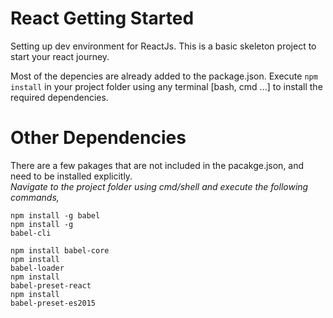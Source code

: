 # React Getting Started
Setting up dev environment for ReactJs. This is a basic skeleton project to start your react journey.

Most of the depencies are already added to the package.json. Execute <code>npm install</code> in your project folder using any terminal [bash, cmd ...] to install the required dependencies.

# Other Dependencies 
There are a few pakages that are not included in the pacakge.json, and need to be installed explicitly. <br/>
_Navigate to the project folder using cmd/shell and execute the following commands,_

<code>npm install -g babel</code><br/>
<code>npm install -g babel-cli</code><br/>

<code>npm install babel-core</code><br/>
<code>npm install babel-loader</code><br/>
<code>npm install babel-preset-react</code><br/>
<code>npm install babel-preset-es2015</code>

